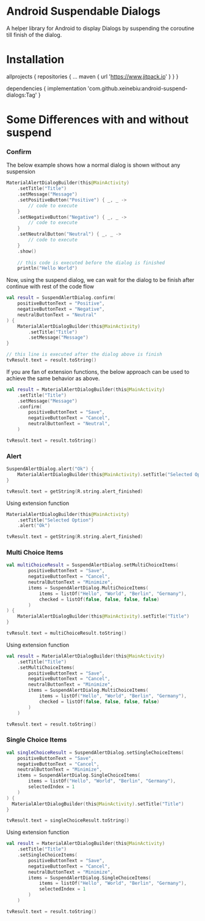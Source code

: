 # Android Suspendable Dialogs

A helper library for Android to display Dialogs by suspending the coroutine till finish of the dialog.

# Installation
allprojects {
	repositories {
		...
		maven { url 'https://www.jitpack.io' }
	}
}

dependencies {
    implementation 'com.github.xeinebiu:android-suspend-dialogs:Tag'
}
    

# Some Differences with and without suspend

### Confirm

The below example shows how a normal dialog is shown without any suspension

```kotlin
MaterialAlertDialogBuilder(this@MainActivity)
    .setTitle("Title")
    .setMessage("Message")
    .setPositiveButton("Positive") { _, _ ->
        // code to execute
    }
    .setNegativeButton("Negative") { _, _ ->
        // code to execute
    }
    .setNeutralButton("Neutral") { _, _ ->
        // code to execute
    }
    .show()
        
    // this code is executed before the dialog is finished
    println("Hello World")
```

Now, using the suspend dialog, we can wait for the dialog to be finish after continue with rest of the code flow
```kotlin
val result = SuspendAlertDialog.confirm(
    positiveButtonText = "Positive",
    negativeButtonText = "Negative",
    neutralButtonText = "Neutral"
) {
    MaterialAlertDialogBuilder(this@MainActivity)
        .setTitle("Title")
        .setMessage("Message")
}

// this line is executed after the dialog above is finish
tvResult.text = result.toString()
```

If you are fan of extension functions, the below approach can be used to achieve the same behavior as above.
```kotlin
val result = MaterialAlertDialogBuilder(this@MainActivity)
    .setTitle("Title")
    .setMessage("Message")
    .confirm(
        positiveButtonText = "Save",
        negativeButtonText = "Cancel",
        neutralButtonText = "Neutral",
    )

tvResult.text = result.toString()
```

### Alert

```kotlin
SuspendAlertDialog.alert("Ok") {
    MaterialAlertDialogBuilder(this@MainActivity).setTitle("Selected Option")
}

tvResult.text = getString(R.string.alert_finished)
```

Using extension function

```kotlin
MaterialAlertDialogBuilder(this@MainActivity)
    .setTitle("Selected Option")
    .alert("Ok")

tvResult.text = getString(R.string.alert_finished)
```

### Multi Choice Items

```kotlin
val multiChoiceResult = SuspendAlertDialog.setMultiChoiceItems(
        positiveButtonText = "Save",
        negativeButtonText = "Cancel",
        neutralButtonText = "Minimize",
        items = SuspendAlertDialog.MultiChoiceItems(
            items = listOf("Hello", "World", "Berlin", "Germany"),
            checked = listOf(false, false, false, false)
        )
) {
    MaterialAlertDialogBuilder(this@MainActivity).setTitle("Title")
}

tvResult.text = multiChoiceResult.toString()
```

Using extension function

```kotlin
val result = MaterialAlertDialogBuilder(this@MainActivity)
    .setTitle("Title")
    .setMultiChoiceItems(
        positiveButtonText = "Save",
        negativeButtonText = "Cancel",
        neutralButtonText = "Minimize",
        items = SuspendAlertDialog.MultiChoiceItems(
            items = listOf("Hello", "World", "Berlin", "Germany"),
            checked = listOf(false, false, false, false)
        )
    )

tvResult.text = result.toString()
```

### Single Choice Items

```kotlin
val singleChoiceResult = SuspendAlertDialog.setSingleChoiceItems(
    positiveButtonText = "Save",
    negativeButtonText = "Cancel",
    neutralButtonText = "Minimize",
    items = SuspendAlertDialog.SingleChoiceItems(
        items = listOf("Hello", "World", "Berlin", "Germany"),
        selectedIndex = 1
    )
) {
  MaterialAlertDialogBuilder(this@MainActivity).setTitle("Title")
}

tvResult.text = singleChoiceResult.toString()
```

Using extension function

```kotlin
val result = MaterialAlertDialogBuilder(this@MainActivity)
    .setTitle("Title")
    .setSingleChoiceItems(
        positiveButtonText = "Save",
        negativeButtonText = "Cancel",
        neutralButtonText = "Minimize",
        items = SuspendAlertDialog.SingleChoiceItems(
            items = listOf("Hello", "World", "Berlin", "Germany"),
            selectedIndex = 1
        )
    )

tvResult.text = result.toString()
```
